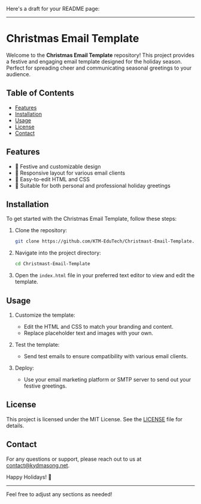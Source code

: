 Here's a draft for your README page:

---

# Christmas Email Template

Welcome to the **Christmas Email Template** repository! This project provides a festive and engaging email template designed for the holiday season. Perfect for spreading cheer and communicating seasonal greetings to your audience.

## Table of Contents

- [Features](#features)
- [Installation](#installation)
- [Usage](#usage)
- [License](#license)
- [Contact](#contact)

## Features

- 🎄 Festive and customizable design
- 📧 Responsive layout for various email clients
- 🎨 Easy-to-edit HTML and CSS
- 🎁 Suitable for both personal and professional holiday greetings

## Installation

To get started with the Christmas Email Template, follow these steps:

1. Clone the repository:
   ```bash
   git clone https://github.com/KTM-EduTech/Christmast-Email-Template.git
   ```

2. Navigate into the project directory:
   ```bash
   cd Christmast-Email-Template
   ```

3. Open the `index.html` file in your preferred text editor to view and edit the template.

## Usage

1. Customize the template:
   - Edit the HTML and CSS to match your branding and content.
   - Replace placeholder text and images with your own.

2. Test the template:
   - Send test emails to ensure compatibility with various email clients.

3. Deploy:
   - Use your email marketing platform or SMTP server to send out your festive greetings.

## License

This project is licensed under the MIT License. See the [LICENSE](LICENSE) file for details.

## Contact

For any questions or support, please reach out to us at [contact@kydmasong.net](mailto:contact@kydmasong.net).

Happy Holidays! 🎅

---

Feel free to adjust any sections as needed!
